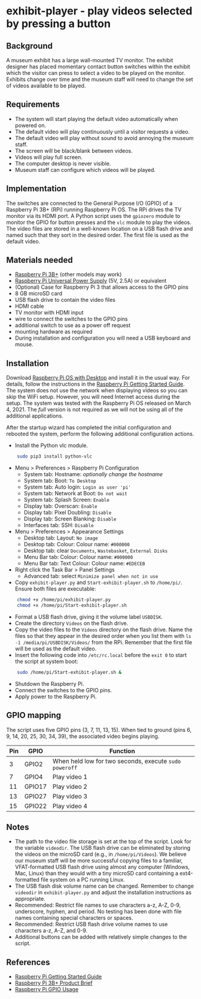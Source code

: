 # exhibit-player - play videos selected by pressing a button

## Background

A museum exhibit has a large wall-mounted TV monitor.
The exhibit designer has placed momentary contact button switches within
the exhibit which the visitor can press to select a video to be played
on the monitor.
Exhibits change over time and the museum staff will need to change the set
of videos available to be played.

## Requirements

- The system will start playing the default video automatically when powered on.
- The default video will play continuously until a visitor requests a video.
- The default video will play without sound to avoid annoying the museum staff.
- The screen will be black/blank between videos.
- Videos will play full screen.
- The computer desktop is never visible.
- Museum staff can configure which videos will be played.

## Implementation

The switches are connected to the General Purpose I/O (GPIO) of a
Raspberry Pi 3B+ (RPi) running Raspberry Pi OS.
The RPi drives the TV monitor via its HDMI port.
A Python script uses the `gpiozero` module to monitor the GPIO
for button presses and the `vlc` module to play the videos.
The video files are stored in a well-known location on a USB flash drive
and named such that they sort in the desired order.
The first file is used as the default video.

## Materials needed

- [Raspberry Pi 3B+](https://www.raspberrypi.org/products/raspberry-pi-3-model-b-plus/) (other models may work)
- [Raspberry Pi Universal Power Supply](https://www.raspberrypi.org/products/raspberry-pi-universal-power-supply/) (5V, 2.5A) or equivalent
- (Optional) Case for Raspberry Pi 3 that allows access to the GPIO pins 
- 8 GB microSD card
- USB flash drive to contain the video files
- HDMI cable
- TV monitor with HDMI input
- wire to connect the switches to the GPIO pins
- additional switch to use as a power off request
- mounting hardware as required
- During installation and configuration you will need a USB keyboard and mouse.

## Installation

Download [Raspberry Pi OS with Desktop](https://www.raspberrypi.org/software/operating-systems/) and install it in the usual way. For details, follow the instructions in the [Raspberry Pi Getting Started Guide](https://projects.raspberrypi.org/en/projects/raspberry-pi-setting-up). The system does not use the network when displaying videos so you can skip the WiFi setup. However, you will need Internet access during the setup. The system was tested with the Raspberry Pi OS released on March 4, 2021. The *full* version is not required as we will not be using all of the additional applications.

After the startup wizard has completed the initial configuration and rebooted
the system, perform the following additional configuration actions.

- Install the Python vlc module.
```bash
	sudo pip3 install python-vlc
```
- Menu > Preferences > Raspberry Pi Configuration
	- System tab: Hostname: *optionally change the hostname*
	- System tab: Boot: `To Desktop`
	- System tab: Auto login: `Login as user 'pi'`
	- System tab: Network at Boot: `Do not wait`
	- System tab: Splash Screen: `Enable`
	- Display tab: Overscan: `Enable`
	- Display tab: Pixel Doubling: `Disable`
	- Display tab: Screen Blanking: `Disable`
	- Interfaces tab: SSH: `Disable`
- Menu > Preferences > Appearance Settings
	- Desktop tab: Layout: `No image`
	- Desktop tab: Colour: Colour name: `#000000`
	- Desktop tab: clear `Documents`, `Wastebasket`, `External Disks`
	- Menu Bar tab: Colour: Colour name: `#000000`
	- Menu Bar tab: Text Colour: Colour name: `#EDECEB`
- Right click the Task Bar > Panel Settings
	- Advanced tab: select `Minimize panel when not in use`
- Copy `exhibit-player.py` and `Start-exhibit-player.sh` to `/home/pi/`. Ensure both files are executable: 
```bash
	chmod +x /home/pi/exhibit-player.py
	chmod +x /home/pi/Start-exhibit-player.sh
```
- Format a USB flash drive, giving it the volume label `USBDISK`.
- Create the directory `Videos` on the flash drive.
- Copy the video files to the `Videos` directory on the flash drive. Name the files so that they appear in the desired order when you list them with `ls -1 /media/pi/USBDISK/Videos/` from the RPi. Remember that the first file will be used as the default video.
- Insert the following code into `/etc/rc.local` before the `exit 0` to start the script at system boot:
```bash
	sudo /home/pi/Start-exhibit-player.sh &
```
- Shutdown the Raspberry Pi.
- Connect the switches to the GPIO pins.
- Apply power to the Raspberry Pi.

## GPIO mapping

The script uses five GPIO pins (3, 7, 11, 13, 15). When tied to ground (pins
6, 9, 14, 20, 25, 30, 34, 39), the associated video begins playing.

Pin | GPIO | Function
----|------|---------
3 | GPIO2 | When held low for two seconds, execute `sudo poweroff`
7 | GPIO4 | Play video 1
11 | GPIO17 | Play video 2
13 | GPIO27 | Play video 3
15 | GPIO22 | Play video 4

## Notes

- The path to the video file storage is set at the top of the script. Look for the variable `videodir`. The USB flash drive can be eliminated by storing the videos on the microSD card (e.g., in `/home/pi/Videos`). We believe our museum staff will be more successful copying files to a familiar, VFAT-formatted USB flash drive using almost any computer (Windows, Mac, Linux) than they would with a tiny microSD card containing a ext4-formatted file system on a PC running Linux.
- The USB flash disk volume name can be changed. Remember to change `videodir` in `exhibit-player.py` and adjust the installation instructions as appropriate.
- Recommended: Restrict file names to use characters a-z, A-Z, 0-9, underscore, hyphen, and period. No testing has been done with file names containing special characters or spaces.
- Recommended: Restrict USB flash drive volume names to use characters a-z, A-Z, and 0-9.
- Additional buttons can be added with relatively simple changes to the script.

## References

- [Raspberry Pi Getting Started Guide](https://projects.raspberrypi.org/en/projects/raspberry-pi-setting-up)
- [Raspberry Pi 3B+ Product Brief](https://static.raspberrypi.org/files/product-briefs/Raspberry-Pi-Model-Bplus-Product-Brief.pdf)
- [Raspberry Pi GPIO Usage](https://www.raspberrypi.org/documentation/usage/gpio/)

